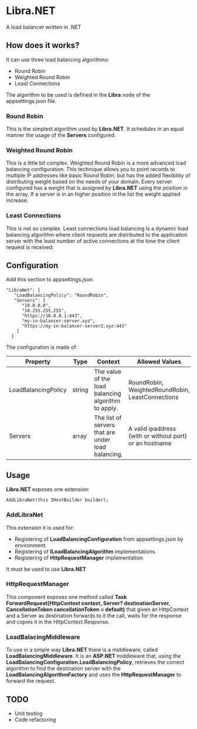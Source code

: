 # Libra.NET
A load balancer written in .NET

## How does it works?

It can use three load balancing algorithms:

- Round Robin
- Weighted Round Robin
- Least Connections

The algorithm to be used is defined in the **Libra** node of the appsettings.json file.

### Round Robin
This is the simplest algorithm used by **Libra.NET**. It schedules in an equal manner the usage of the **Servers** configured.

### Weighted Round Robin
This is a little bit complex. Weighted Round Robin is a more advanced load balancing configuration. This technique allows you to point records to multiple IP addresses like basic Round Robin, but has the added flexibility of distributing weight based on the needs of your domain.
Every server configured has a weight that is assigned by **Libra.NET** using the position in the array.
If a server is in an higher position in the list the weight applied increase.

### Least Connections
This is not so complex. Least connections load balancing is a dynamic load balancing algorithm where client requests are distributed to the application server with the least number of active connections at the time the client request is received.

## Configuration

Add this section to appsettings.json. 

```
"LibraNet": {
   "LoadBalancingPolicy": "RoundRobin",
   "Servers": [
      "10.0.0.0",
      "10.255.255.255",
      "https://10.0.0.1:443",
      "my-in-balancer-server.xyz",
      "https://my-in-balancer-server2.xyz:443"
    ]
  }
```

The configuration is made of:

Property | Type | Context | Allowed Values |
--- | --- | --- | --- |
LoadBalancingPolicy | string | The value of the load balancing algorithm to apply. | RoundRobin, WeightedRoundRobin, LeastConnections |
Servers | array<string> | The list of servers that are under load balancing. | A valid ipaddress (with or without port) or an hostname |

## Usage

**Libra.NET** exposes one extension:

```
AddLibraNet(this IHostBuilder builder);
```

### AddLibraNet
This extension it is used for:

- Registering of **LoadBalancingConfiguration** from appsettings.json by environment.
- Registering of **ILoadBalancingAlgorithm** implementations.
- Registering of **HttpRequestManager** implementation.

It must be used to use **Libra.NET**

### HttpRequestManager
This component exposes one method called **Task ForwardRequest(HttpContext context, Server? destinationServer, CancellationToken cancellationToken = default)** that given an HttpContext and a Server as destination forwards to it the call, waits for the response and copies it in the HttpContext.Response.

### LoadBalacingMiddleware
To use in a simple way **Libra.NET** there is a middleware, called **LoadBalancingMiddleware**.
It is an **ASP.NET** middleware that, using the **LoadBalancingConfiguration.LoadBalancingPolicy**, retrieves the correct algorithm to find the destination server with the **LoadBalancingAlgorithmFactory** and uses the **HttpRequestManager** to forward the request.

## TODO

- Unit testing
- Code refactoring

